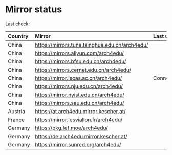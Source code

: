 <script src="./time.js"></script>
# Mirror status
Last check: <script type="text/javascript">localize(1709720310.725791);</script>

|Country|Mirror|Last update|
|:------|:-----|:----------|
|China|https://mirrors.tuna.tsinghua.edu.cn/arch4edu/|<script type="text/javascript">localize(1709663776);</script>|
|China|https://mirrors.aliyun.com/arch4edu/|<script type="text/javascript">localize(1709663776);</script>|
|China|https://mirrors.bfsu.edu.cn/arch4edu/|<script type="text/javascript">localize(1709706862);</script>|
|China|https://mirrors.cernet.edu.cn/arch4edu/|<script type="text/javascript">localize(1709706862);</script>|
|China|https://mirror.iscas.ac.cn/arch4edu/|ConnectionError|
|China|https://mirrors.nju.edu.cn/arch4edu/|<script type="text/javascript">localize(1709663776);</script>|
|China|https://mirror.nyist.edu.cn/arch4edu/|<script type="text/javascript">localize(1709663776);</script>|
|China|https://mirrors.sau.edu.cn/arch4edu/|<script type="text/javascript">localize(1709706862);</script>|
|Austria|https://at.arch4edu.mirror.kescher.at/|<script type="text/javascript">localize(1709706862);</script>|
|France|https://mirror.lesviallon.fr/arch4edu/|<script type="text/javascript">localize(1709663776);</script>|
|Germany|https://pkg.fef.moe/arch4edu/|<script type="text/javascript">localize(1709706862);</script>|
|Germany|https://de.arch4edu.mirror.kescher.at/|<script type="text/javascript">localize(1709706862);</script>|
|Germany|https://mirror.sunred.org/arch4edu/|<script type="text/javascript">localize(1709706862);</script>|

<script src="./tablefilter/tablefilter.js"></script>
<script src="./table.js"></script>